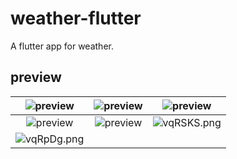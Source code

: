 # weather-flutter

A flutter app for weather.

## preview

|![preview](https://s1.ax1x.com/2022/09/08/vq1UYt.png) | ![preview](https://s1.ax1x.com/2022/09/08/vq1NFI.png) | ![preview](https://s1.ax1x.com/2022/09/08/vq1YTA.png) |
|:-------------------:|:------------------------:|:------------------------:|
|![preview](https://s1.ax1x.com/2022/09/08/vq1Jwd.png) |![preview](https://s1.ax1x.com/2022/09/08/vq3nBQ.png) |![vqRSKS.png](https://s1.ax1x.com/2022/09/09/vqRSKS.png) |
| ![vqRpDg.png](https://s1.ax1x.com/2022/09/09/vqRpDg.png) | | |